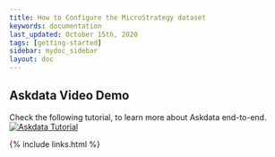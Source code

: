 ```yaml
---
title: How to Configure the MicroStrategy dataset
keywords: documentation
last_updated: October 15th, 2020
tags: [getting-started]
sidebar: mydoc_sidebar
layout: doc
---
```


## Askdata Video Demo
Check the following tutorial, to learn more about Askdata end-to-end. 
[![Askdata Tutorial](https://img.youtube.com/vi/uEc9ogi2-10/0.jpg)](https://youtu.be/uEc9ogi2-10) 

{% include links.html %}

